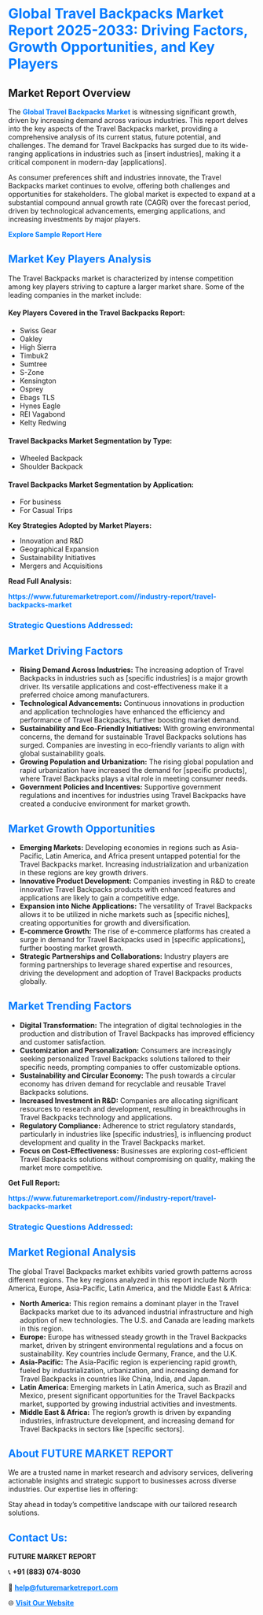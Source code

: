 <h1 style="color: #007BFF;">Global Travel Backpacks Market Report 2025-2033: Driving Factors, Growth Opportunities, and Key Players</h1>

<section id="overview">
<h2>Market Report Overview</h2>
<p>The <a href="https://www.futuremarketreport.com//industry-report/travel-backpacks-market" style="color: #007BFF; text-decoration: none;"><strong>Global Travel Backpacks Market</strong></a> is witnessing significant growth, driven by increasing demand across various industries. This report delves into the key aspects of the Travel Backpacks market, providing a comprehensive analysis of its current status, future potential, and challenges. The demand for Travel Backpacks has surged due to its wide-ranging applications in industries such as [insert industries], making it a critical component in modern-day [applications].</p>
<p>As consumer preferences shift and industries innovate, the Travel Backpacks market continues to evolve, offering both challenges and opportunities for stakeholders. The global market is expected to expand at a substantial compound annual growth rate (CAGR) over the forecast period, driven by technological advancements, emerging applications, and increasing investments by major players.</p>
</section>

<section id="overview">
<p><a href="https://www.futuremarketreport.com//request-sample/reportId=47716" style="color: #007BFF; text-decoration: none;"><strong>Explore Sample Report Here</strong></a></p>
</section>

<section id="key-players">
<h2 style="color: #007BFF;">Market Key Players Analysis</h2>
<p>The Travel Backpacks market is characterized by intense competition among key players striving to capture a larger market share. Some of the leading companies in the market include:</p>
<h4>Key Players Covered in the Travel Backpacks Report:</h4>
<ul><li>Swiss Gear</li><li>Oakley</li><li>High Sierra</li><li>Timbuk2</li><li>Sumtree</li><li>S-Zone</li><li>Kensington</li><li>Osprey</li><li>Ebags TLS</li><li>Hynes Eagle</li><li>REI Vagabond</li><li>Kelty Redwing</li></ul>
<h4>Travel Backpacks Market Segmentation by Type:</h4>
<ul><li>Wheeled Backpack</li><li>Shoulder Backpack</li></ul>

<h4>Travel Backpacks Market Segmentation by Application:</h4>
<ul><li>For business</li><li>For Casual Trips</li></ul>
<p><strong>Key Strategies Adopted by Market Players:</strong></p>
<ul>
<li>Innovation and R&D</li>
<li>Geographical Expansion</li>
<li>Sustainability Initiatives</li>
<li>Mergers and Acquisitions</li>
</ul>
</section>

<section>
<p><strong>Read Full Analysis: </strong></p><a href="https://www.futuremarketreport.com//industry-report/travel-backpacks-market" style="color: #007BFF; text-decoration: none;"><strong>https://www.futuremarketreport.com//industry-report/travel-backpacks-market</strong></a>
<h3 style="color: #007BFF;">Strategic Questions Addressed:</h3>
</section>

<section id="driving-factors">
<h2 style="color: #007BFF;">Market Driving Factors</h2>
<ul>
<li><strong>Rising Demand Across Industries:</strong> The increasing adoption of Travel Backpacks in industries such as [specific industries] is a major growth driver. Its versatile applications and cost-effectiveness make it a preferred choice among manufacturers.</li>
<li><strong>Technological Advancements:</strong> Continuous innovations in production and application technologies have enhanced the efficiency and performance of Travel Backpacks, further boosting market demand.</li>
<li><strong>Sustainability and Eco-Friendly Initiatives:</strong> With growing environmental concerns, the demand for sustainable Travel Backpacks solutions has surged. Companies are investing in eco-friendly variants to align with global sustainability goals.</li>
<li><strong>Growing Population and Urbanization:</strong> The rising global population and rapid urbanization have increased the demand for [specific products], where Travel Backpacks plays a vital role in meeting consumer needs.</li>
<li><strong>Government Policies and Incentives:</strong> Supportive government regulations and incentives for industries using Travel Backpacks have created a conducive environment for market growth.</li>
</ul>
</section>

<section id="growth-opportunities">
<h2 style="color: #007BFF;">Market Growth Opportunities</h2>
<ul>
<li><strong>Emerging Markets:</strong> Developing economies in regions such as Asia-Pacific, Latin America, and Africa present untapped potential for the Travel Backpacks market. Increasing industrialization and urbanization in these regions are key growth drivers.</li>
<li><strong>Innovative Product Development:</strong> Companies investing in R&D to create innovative Travel Backpacks products with enhanced features and applications are likely to gain a competitive edge.</li>
<li><strong>Expansion into Niche Applications:</strong> The versatility of Travel Backpacks allows it to be utilized in niche markets such as [specific niches], creating opportunities for growth and diversification.</li>
<li><strong>E-commerce Growth:</strong> The rise of e-commerce platforms has created a surge in demand for Travel Backpacks used in [specific applications], further boosting market growth.</li>
<li><strong>Strategic Partnerships and Collaborations:</strong> Industry players are forming partnerships to leverage shared expertise and resources, driving the development and adoption of Travel Backpacks products globally.</li>
</ul>
</section>

<section id="trending-factors">
<h2 style="color: #007BFF;">Market Trending Factors</h2>
<ul>
<li><strong>Digital Transformation:</strong> The integration of digital technologies in the production and distribution of Travel Backpacks has improved efficiency and customer satisfaction.</li>
<li><strong>Customization and Personalization:</strong> Consumers are increasingly seeking personalized Travel Backpacks solutions tailored to their specific needs, prompting companies to offer customizable options.</li>
<li><strong>Sustainability and Circular Economy:</strong> The push towards a circular economy has driven demand for recyclable and reusable Travel Backpacks solutions.</li>
<li><strong>Increased Investment in R&D:</strong> Companies are allocating significant resources to research and development, resulting in breakthroughs in Travel Backpacks technology and applications.</li>
<li><strong>Regulatory Compliance:</strong> Adherence to strict regulatory standards, particularly in industries like [specific industries], is influencing product development and quality in the Travel Backpacks market.</li>
<li><strong>Focus on Cost-Effectiveness:</strong> Businesses are exploring cost-efficient Travel Backpacks solutions without compromising on quality, making the market more competitive.</li>
</ul>
</section>

<section>
<p><strong>Get Full Report: </strong></p><a href="https://www.futuremarketreport.com//industry-report/travel-backpacks-market" style="color: #007BFF; text-decoration: none;"><strong>https://www.futuremarketreport.com//industry-report/travel-backpacks-market</strong></a>
<h3 style="color: #007BFF;">Strategic Questions Addressed:</h3>
</section>


<section id="regional-analysis">
<h2 style="color: #007BFF;">Market Regional Analysis</h2>
<p>The global Travel Backpacks market exhibits varied growth patterns across different regions. The key regions analyzed in this report include North America, Europe, Asia-Pacific, Latin America, and the Middle East & Africa:</p>
<ul>
<li><strong>North America:</strong> This region remains a dominant player in the Travel Backpacks market due to its advanced industrial infrastructure and high adoption of new technologies. The U.S. and Canada are leading markets in this region.</li>
<li><strong>Europe:</strong> Europe has witnessed steady growth in the Travel Backpacks market, driven by stringent environmental regulations and a focus on sustainability. Key countries include Germany, France, and the U.K.</li>
<li><strong>Asia-Pacific:</strong> The Asia-Pacific region is experiencing rapid growth, fueled by industrialization, urbanization, and increasing demand for Travel Backpacks in countries like China, India, and Japan.</li>
<li><strong>Latin America:</strong> Emerging markets in Latin America, such as Brazil and Mexico, present significant opportunities for the Travel Backpacks market, supported by growing industrial activities and investments.</li>
<li><strong>Middle East & Africa:</strong> The region’s growth is driven by expanding industries, infrastructure development, and increasing demand for Travel Backpacks in sectors like [specific sectors].</li>
</ul>
</section>

<footer>
<h2 style="color: #007BFF;">About FUTURE MARKET REPORT</h2>
<p>We are a trusted name in market research and advisory services, delivering actionable insights and strategic support to businesses across diverse industries. Our expertise lies in offering:</p>

<p>Stay ahead in today’s competitive landscape with our tailored research solutions.</p>

<h2 style="color: #007BFF;">Contact Us:</h2>
<p><strong>FUTURE MARKET REPORT</strong></p>
<p>📞 <strong>+91 (883) 074-8030</strong></p>
<p>📧 <strong><a href="mailto:help@futuremarketreport.com" style="color: #007BFF;">help@futuremarketreport.com</a></strong></p>
<p>🌐 <strong><a href="https://www.futuremarketreport.com/" style="color: #007BFF;">Visit Our Website</a></strong></p>
</footer>